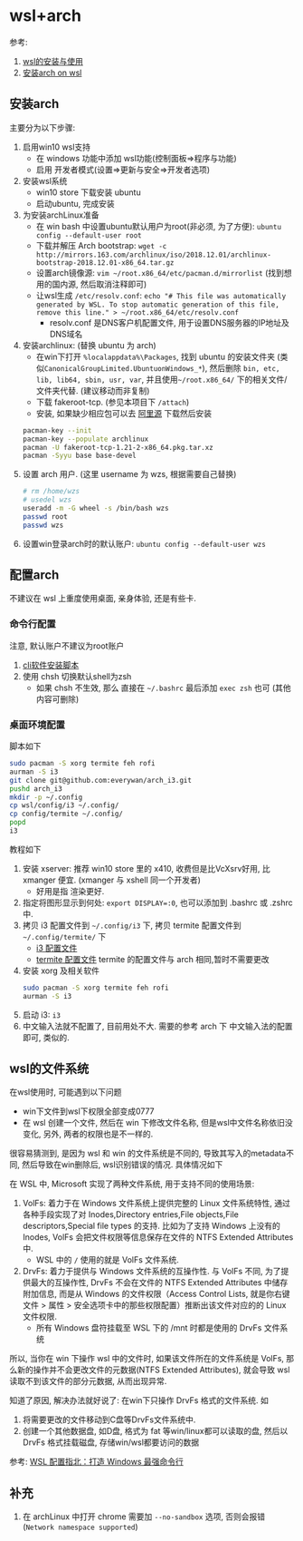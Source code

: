 # wsl+arch
参考:
1. [wsl的安装与使用](https://zhuanlan.zhihu.com/p/34885179)
2. [安装arch on wsl](https://wiki.archlinux.org/index.php/Install_on_WSL_(简体中文))

## 安装arch
主要分为以下步骤:
1. 启用win10 wsl支持
    - 在 windows 功能中添加 wsl功能(控制面板=>程序与功能)
    - 启用 开发者模式(设置=>更新与安全=>开发者选项)
2. 安装wsl系统
    - win10 store 下载安装 ubuntu
    - 启动ubuntu, 完成安装
3. 为安装archLinux准备
    - 在 win bash 中设置ubuntu默认用户为root(非必须, 为了方便): `ubuntu config --default-user root`
    - 下载并解压 Arch bootstrap: `wget -c http://mirrors.163.com/archlinux/iso/2018.12.01/archlinux-bootstrap-2018.12.01-x86_64.tar.gz`
    - 设置arch镜像源: `vim ~/root.x86_64/etc/pacman.d/mirrorlist` (找到想用的国内源, 然后取消注释即可)
    - 让wsl生成 `/etc/resolv.conf`: `echo "# This file was automatically generated by WSL. To stop automatic generation of this file, remove this line." > ~/root.x86_64/etc/resolv.conf`
        - resolv.conf 是DNS客户机配置文件, 用于设置DNS服务器的IP地址及DNS域名
4. 安装archlinux: (替换 ubuntu 为 arch)
    - 在win下打开 `%localappdata%\Packages`, 找到 ubuntu 的安装文件夹 (类似`CanonicalGroupLimited.UbuntuonWindows_*`), 然后删除 `bin, etc, lib, lib64, sbin, usr, var`, 并且使用`~/root.x86_64/` 下的相关文件/文件夹代替. (建议移动而非复制)
    - 下载 fakeroot-tcp. (参见本项目下 `/attach`)
    - 安装, 如果缺少相应包可以去 [阿里源](https://mirrors.aliyun.com/archlinux/) 下载然后安装
    ```Bash
    pacman-key --init
    pacman-key --populate archlinux
    pacman -U fakeroot-tcp-1.21-2-x86_64.pkg.tar.xz
    pacman -Syyu base base-devel
    ```
5. 设置 arch 用户. (这里 username 为 wzs, 根据需要自己替换)
    ```Bash
    # rm /home/wzs
    # usedel wzs
    useradd -m -G wheel -s /bin/bash wzs
    passwd root
    passwd wzs
    ```
6. 设置win登录arch时的默认账户: `ubuntu config --default-user wzs`

## 配置arch
不建议在 wsl 上重度使用桌面, 亲身体验, 还是有些卡.

### 命令行配置
注意, 默认账户不建议为root账户
1. [cli软件安装脚本](./config.sh)
2. 使用 chsh 切换默认shell为zsh
    - 如果 chsh 不生效, 那么 直接在 `~/.bashrc` 最后添加 `exec zsh` 也可 (其他内容可删除)

### 桌面环境配置
脚本如下
```Bash
sudo pacman -S xorg termite feh rofi
aurman -S i3
git clone git@github.com:everywan/arch_i3.git
pushd arch_i3
mkdir -p ~/.config
cp wsl/config/i3 ~/.config/
cp config/termite ~/.config/
popd
i3
```

教程如下
1. 安装 xserver: 推荐 win10 store 里的 x410, 收费但是比VcXsrv好用, 比 xmanger 便宜. (xmanger 与 xshell
 同一个开发者)
    - 好用是指 渲染更好.
2. 指定将图形显示到何处: `export DISPLAY=:0`, 也可以添加到 .bashrc 或 .zshrc 中.
3. 拷贝 i3 配置文件到 `~/.config/i3` 下, 拷贝 termite 配置文件到 `~/.config/termite/` 下
    - [i3 配置文件](./config/i3/)
    - [termite 配置文件](/os/arch/config/termite/) termite 的配置文件与 arch 相同,暂时不需要更改
4. 安装 xorg 及相关软件
    ```Bash
    sudo pacman -S xorg termite feh rofi
    aurman -S i3
    ```
5. 启动 i3: `i3`
5. 中文输入法就不配置了, 目前用处不大. 需要的参考 arch 下 中文输入法的配置即可, 类似的.

## wsl的文件系统
在wsl使用时, 可能遇到以下问题
- win下文件到wsl下权限全部变成0777
- 在 wsl 创建一个文件, 然后在 win 下修改文件名称, 但是wsl中文件名称依旧没变化, 另外, 两者的权限也是不一样的.

很容易猜测到, 是因为 wsl 和 win 的文件系统是不同的, 导致其写入的metadata不同, 然后导致在win删除后, wsl识别错误的情况. 具体情况如下

在 WSL 中, Microsoft 实现了两种文件系统, 用于支持不同的使用场景:
1. VolFs: 着力于在 Windows 文件系统上提供完整的 Linux 文件系统特性, 通过各种手段实现了对 Inodes,Directory entries,File objects,File descriptors,Special file types 的支持. 比如为了支持 Windows 上没有的 Inodes, VolFs 会把文件权限等信息保存在文件的 NTFS Extended Attributes 中.
    - WSL 中的 `/` 使用的就是 VolFs 文件系统.
2. DrvFs: 着力于提供与 Windows 文件系统的互操作性. 与 VolFs 不同, 为了提供最大的互操作性, DrvFs 不会在文件的 NTFS Extended Attributes 中储存附加信息, 而是从 Windows 的文件权限（Access Control Lists, 就是你右键文件 > 属性 > 安全选项卡中的那些权限配置）推断出该文件对应的的 Linux 文件权限. 
    - 所有 Windows 盘符挂载至 WSL 下的 /mnt 时都是使用的 DrvFs 文件系统

所以, 当你在 win 下操作 wsl 中的文件时, 如果该文件所在的文件系统是 VolFs, 那么新的操作并不会更改文件的元数据(NTFS Extended Attributes), 就会导致 wsl 读取不到该文件的部分元数据, 从而出现异常.

知道了原因, 解决办法就好说了: 在win下只操作 DrvFs 格式的文件系统. 如
1. 将需要更改的文件移动到C盘等DrvFs文件系统中.
2. 创建一个其他数据盘, 如D盘, 格式为 fat 等win/linux都可以读取的盘, 然后以 DrvFs 格式挂载磁盘, 存储win/wsl都要访问的数据

参考: [WSL 配置指北：打造 Windows 最强命令行](https://segmentfault.com/a/1190000016677670)

## 补充
1. 在 archLinux 中打开 chrome 需要加 `--no-sandbox` 选项, 否则会报错(`Network namespace supported`)
